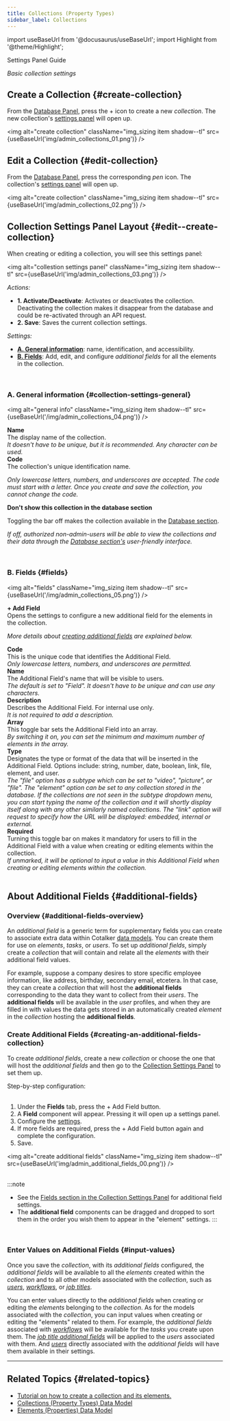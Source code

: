 ```yaml
---
title: Collections (Property Types)
sidebar_label: Collections
---
```

import useBaseUrl from '@docusaurus/useBaseUrl';
import Highlight from '@theme/Highlight';

<span className="hero__subtitle">Settings Panel Guide</span>

_Basic collection settings_

## Create a Collection {#create-collection}
From the [Database Panel](/docs/documentation/admin/database/admin_database_overview), press the <span className="badge badge--primary">+</span> icon to create a new _collection_. The new collection's [settings panel](#edit--create-collection) will open up.

<img alt="create collection" className="img_sizing item shadow--tl" src={useBaseUrl('img/admin_collections_01.png')} />
<br/>

## Edit a Collection {#edit-collection}
From the [Database Panel](/docs/documentation/admin/database/admin_database_overview), press the corresponding _pen_ icon. The collection's [settings panel](#edit--create-collection) will open up.

<img alt="create collection" className="img_sizing item shadow--tl" src={useBaseUrl('img/admin_collections_02.png')} />
<br/>

<div className="alert alert--secondary">

## Collection Settings Panel Layout {#edit--create-collection}
When creating or editing a collection, you will see this settings panel:

<img alt="collestion settings panel" className="img_sizing item shadow--tl" src={useBaseUrl('img/admin_collections_03.png')} />
<br/>

_Actions:_
- **1. Activate/Deactivate**: Activates or deactivates the collection. Deactivating the collection makes it disappear from the database and could be re-activated through an API request.
- **2. Save**: Saves the current collection settings.

_Settings:_
- [**A. General information**](#collection-settings-general): name, identification, and accessibility.
- [**B. Fields**](#fields): Add, edit, and configure _additional fields_ for all the elements in the collection.

</div>
<br/>

<div className="alert alert--secondary">

### A. General information {#collection-settings-general}

<img alt="general info" className="img_sizing item shadow--tl" src={useBaseUrl('/img/admin_collections_04.png')} />
<br/>

<div className="container box">

<div className="row table-row-1">
<div className="col col--3"><strong>Name</strong></div>
<div className="col col--4">The display name of the collection.</div>
<div className="col col--5"><em>It doesn't have to be unique, but it is recommended. Any character can be used.</em></div>
</div>

<div className="row table-row-2">
<div className="col col--3"><strong>Code</strong></div>
<div className="col col--4">The collection's unique identification name.</div>
<div className="col col--5"><em>

Only lowercase letters, numbers, and underscores are accepted. The _code_ must start with a letter. Once you create and save the collection, you cannot change the _code_.

</em></div>
</div>

<div className="row table-row-1">
<div className="col col--3"><strong>Don't show this collection in the database section</strong></div>
<div className="col col--4">

Toggling the bar off makes the collection available in the [Database section](/docs/documentation/client/database).

</div>
<div className="col col--5"><em>

If off, authorized non-admin-users will be able to view the collections and their data through the [Database section's](/docs/documentation/client/database) user-friendly interface.

</em></div>
</div>

</div>

</div>
<br/>

<div className="alert alert--secondary">

### B. Fields {#fields}

<img alt="fields" className="img_sizing item shadow--tl" src={useBaseUrl('/img/admin_collections_05.png')} />
<br/>

<div className="container box">
<div className="row table-row-1">
<div className="col col--3"><strong>+ Add Field</strong></div>
<div className="col col--4">Opens the settings to configure a new additional field for the elements in the collection.</div>
<div className="col col--5"><em>

More details about [creating additional fields](#additional-fields) are explained below.

</em>
</div>
</div>
<div className="row table-row-2">
<div className="col col--3"><strong>Code</strong></div>
<div className="col col--4">This is the unique code that identifies the Additional Field.</div>
<div className="col col--5"><em>Only lowercase letters, numbers, and underscores are permitted.</em></div>
</div>
<div className="row table-row-1">
<div className="col col--3"><strong>Name</strong></div>
<div className="col col--4">The Additional Field's name that will be visible to users.</div>
<div className="col col--5"><em>The default is set to "Field". It doesn't have to be unique and can use any characters.</em></div>
</div>
<div className="row table-row-2">
<div className="col col--3"><strong>Description</strong></div>
<div className="col col--4">Describes the Additional Field. For internal use only.</div>
<div className="col col--5"><em>It is not required to add a description.</em></div>
</div>
<div className="row table-row-1">
<div className="col col--3"><strong>Array</strong></div>
<div className="col col--4">This toggle bar sets the Additional Field into an array.</div>
<div className="col col--5"><em>By switching it on, you can set the minimum and maximum number of elements in the array.</em></div>
</div>
<div className="row table-row-2">
<div className="col col--3"><strong>Type</strong></div>
<div className="col col--4">Designates the type or format of the data that will be inserted in the Additional Field. Options include: string, number, date, boolean, link, file, element, and user. </div>
<div className="col col--5"><em>The "file" option has a subtype which can be set to "video", "picture", or "file". The "element" option can be set to any collection stored in the database. If the collections are not seen in the subtype dropdown menu, you can start typing the name of the collection and it will shortly display itself along with any other similarly named collections. The "link" option will request to specify how the URL will be displayed: embedded, internal or external.</em></div>
</div>
<div className="row table-row-1">
<div className="col col--3"><strong>Required</strong></div>
<div className="col col--4">Turning this toggle bar on makes it mandatory for users to fill in the Additional Field with a value when creating or editing elements within the collection.</div>
<div className="col col--5"><em>If unmarked, it will be optional to input a value in this Additional Field when creating or editing elements within the collection.</em></div>
</div>
</div>

</div>
<br/>

## About Additional Fields {#additional-fields}
### Overview {#additional-fields-overview}

An _additional field_ is a generic term for supplementary fields you can create to associate extra data within Cotalker [data models](/docs/documentation/models/overview_model). You can create them for use on _elements_, _tasks_, or _users_. To set up _additional fields_, simply create a _collection_ that will contain and relate all the _elements_ with their additional field values.

For example, suppose a company desires to store specific employee information, like address, birthday, secondary email, etcetera. In that case, they can create a _collection_ that will host the **additional fields** corresponding to the data they want to collect from their _users_. The **additional fields** will be available in the _user_ profiles, and when they are filled in with values the data gets stored in an automatically created _element_ in the _collection_ hosting the **additional fields**.

### Create Additional Fields {#creating-an-additional-fields-collection}

To create _additional fields_, create a new _collection_ or choose the one that will host the _additional fields_ and then go to the [Collection Settings Panel](/docs/documentation/admin/database/admin_collections#edit--create-collection) to set them up. 

<div className="alert alert--secondary">

<span className="hero__subtitle">Step-by-step configuration:</span>
<br/>
<br/>

1. Under the **Fields** tab, press the <span className="badge badge--primary">+ Add Field</span> button.
2. A **Field** component will appear. Pressing it will open up a settings panel.
3. Configure the [settings](/docs/documentation/admin/database/admin_collections#fields).
4. If more fields are required, press the <span className="badge badge--primary">+ Add Field</span> button again and complete the configuration.
5. Save.

<img alt="create additional fields" className="img_sizing item shadow--tl" src={useBaseUrl('img/admin_additional_fields_00.png')} />
<br/>
<br/>

:::note
- See the [Fields section in the Collection Settings Panel](#fields) for additional field settings.
- The **additional field** components can be dragged and dropped to sort them in the order you wish them to appear in the "element" settings.
:::

</div>
<br/>

### Enter Values on Additional Fields {#input-values}

Once you save the _collection_, with its _additional fields_ configured, the _additional fields_ will be available to all the _elements_ created within the _collection_ and to all other models associated with the _collection_, such as [_users_](/docs/documentation/admin/users#additional-fields), [_workflows_](/docs/documentation/admin/workflows/settings_panels/workflow_create_edit#workflow-additional-fields), or [_job titles_](/docs/documentation/admin/admin_jobtitles#create_edit_job_titles).

You can enter values directly to the _additional fields_ when creating or editing the _elements_ belonging to the _collection_. As for the models associated with the _collection_, you can input values when creating or editing the "elements" related to them. For example, the _additional fields_ associated with [_workflows_](/docs/documentation/admin/workflows/settings_panels/workflow_create_edit#workflow-additional-fields) will be available for the _tasks_ you create upon them. The [_job title additional fields_](/docs/documentation/admin/admin_jobtitles#create_edit_job_titles) will be applied to the _users_ associated with them. And [_users_](/docs/documentation/admin/users#additional-fields) directly associated with the _additional fields_ will have them available in their settings.

---

## Related Topics {#related-topics}

- [Tutorial on how to create a collection and its elements.](/docs/tutorials/basic/create_database)
- [Collections (Property Types) Data Model](/docs/documentation/models/databases/model_propertytypes)
- [Elements (Properties) Data Model](/docs/documentation/models/databases/model_properties)